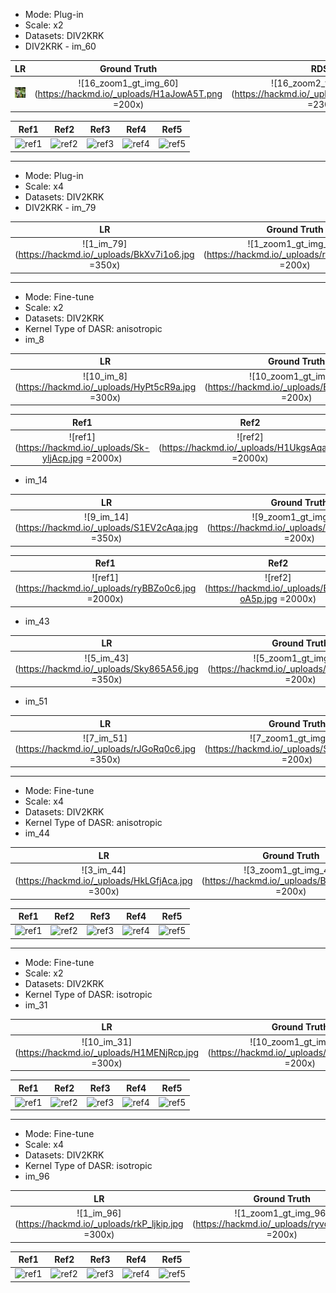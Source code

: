 - Mode: Plug-in
- Scale: x2
- Datasets: DIV2KRK
- DIV2KRK - im_60

| LR | Ground Truth | RDSR | DualSR | Bicubic |
| :----: | :----: | :----: | :----: | :----: |
| ![](images/plugin_x2/im_60/16_im_60.jpg?raw=true) |![16_zoom1_gt_img_60](https://hackmd.io/_uploads/H1aJowA5T.png =200x) | ![16_zoom2_tar_img_60](https://hackmd.io/_uploads/SkakoPAca.png  =230x) | ![16_zoom3_com_img_60](https://hackmd.io/_uploads/HkTyiDCq6.png  =230x) | ![16_zoom4_bq_img_60](https://hackmd.io/_uploads/S16kjD05a.png =200x)|

| Ref1 | Ref2 | Ref3 | Ref4 | Ref5 |
| :----: | :----: | :----: | :----: | :----: |
|![ref1](https://hackmd.io/_uploads/rkEoWjys6.jpg)|![ref2](https://hackmd.io/_uploads/ryNoboyip.jpg)|![ref3](https://hackmd.io/_uploads/B14jbjJip.jpg)|![ref4](https://hackmd.io/_uploads/HyVsZsJs6.jpg)|![ref5](https://hackmd.io/_uploads/rkVsbj1s6.jpg)|

------------------------------------

- Mode: Plug-in
- Scale: x4
- Datasets: DIV2KRK
- DIV2KRK - im_79

| LR | Ground Truth | RDSR | DualSR | Bicubic |
| :----: | :----: | :----: | :----: | :----: |
|![1_im_79](https://hackmd.io/_uploads/BkXv7i1o6.jpg =350x)|![1_zoom1_gt_img_79](https://hackmd.io/_uploads/rkWuXs1i6.png =200x)|![1_zoom2_tar_img_79](https://hackmd.io/_uploads/Hy-uXj1sT.png =230x)|![1_zoom3_com_img_79](https://hackmd.io/_uploads/HkWdXoki6.png =230x)|![1_zoom5_lr_img_79](https://hackmd.io/_uploads/BJxbdmoys6.png =200x)|


------------------------------------

- Mode: Fine-tune 
- Scale: x2
- Datasets: DIV2KRK
- Kernel Type of DASR: anisotropic 
- im_8

| LR | Ground Truth | RDSR | DASR | Bicubic |
| :----: | :----: | :----: | :----: | :----: |
|![10_im_8](https://hackmd.io/_uploads/HyPt5cR9a.jpg =300x)|![10_zoom1_gt_img_8](https://hackmd.io/_uploads/BJPt9cC9p.png =200x)|![10_zoom2_tar_img_8](https://hackmd.io/_uploads/HJDKq5RcT.png =230x)|![10_zoom3_com_img_8](https://hackmd.io/_uploads/BkPY5cR9T.png =230x)|![10_zoom5_lr_img_8](https://hackmd.io/_uploads/SJPKqcCc6.png =200x)|

| Ref1 | Ref2 | Ref3 | Ref4 | Ref5 |
| :----: | :----: | :----: | :----: | :----: |
| ![ref1](https://hackmd.io/_uploads/Sk-yljAcp.jpg =2000x)| ![ref2](https://hackmd.io/_uploads/H1UkgsAqa.jpg =2000x)| ![ref3](https://hackmd.io/_uploads/Hk2JgiR9a.jpg =2000x)| ![ref4](https://hackmd.io/_uploads/SyqlxiRqa.jpg =2000x)| ![ref5](https://hackmd.io/_uploads/S1r-ej09p.jpg) |

- im_14

| LR | Ground Truth | RDSR | DASR | Bicubic |
| :----: | :----: | :----: | :----: | :----: |
|![9_im_14](https://hackmd.io/_uploads/S1EV2cAqa.jpg =350x)|![9_zoom1_gt_img_14](https://hackmd.io/_uploads/HJEEhqRcT.png =200x)|![9_zoom2_tar_img_14](https://hackmd.io/_uploads/S1NVnqA9T.png =230x)|![9_zoom3_com_img_14](https://hackmd.io/_uploads/S14N29Rc6.png =230x)|![9_zoom5_lr_img_14](https://hackmd.io/_uploads/S1NEhqCcT.png =200x)|

| Ref1 | Ref2 | Ref3 | Ref4 | Ref5 |
| :----: | :----: | :----: | :----: | :----: |
| ![ref1](https://hackmd.io/_uploads/ryBBZo0c6.jpg =2000x)| ![ref2](https://hackmd.io/_uploads/ByHB-oA5p.jpg =2000x)| ![ref3](https://hackmd.io/_uploads/ByHH-sC96.jpg =2000x)| ![ref4](https://hackmd.io/_uploads/rySHbi09a.jpg =2000x)| ![ref5](https://hackmd.io/_uploads/BJrHZiRqa.jpg) |



- im_43

| LR | Ground Truth | RDSR | DASR | Bicubic |
| :----: | :----: | :----: | :----: | :----: |
|![5_im_43](https://hackmd.io/_uploads/Sky865A56.jpg =350x)|![5_zoom1_gt_img_43](https://hackmd.io/_uploads/BJJ8TqC9T.png =200x) |![5_zoom2_tar_img_43](https://hackmd.io/_uploads/HkJ8p50qa.png =230x) |![5_zoom3_com_img_43](https://hackmd.io/_uploads/SJk8Tc0qp.png =230x) |![5_zoom5_lr_img_43](https://hackmd.io/_uploads/BJv5aqAc6.png =200x) |

- im_51

| LR | Ground Truth | RDSR | DASR | Bicubic |
| :----: | :----: | :----: | :----: | :----: |
|![7_im_51](https://hackmd.io/_uploads/rJGoRq0c6.jpg =350x)|![7_zoom1_gt_img_51](https://hackmd.io/_uploads/SkMiA9Cca.png =200x)|![7_zoom2_tar_img_51](https://hackmd.io/_uploads/SkzoA5C5a.png =230x)|![7_zoom3_com_img_51](https://hackmd.io/_uploads/rkMo0c0qT.png =230x)|![7_zoom5_lr_img_51](https://hackmd.io/_uploads/ryezsA5A96.png =200x)|

----------------------------------------------------

- Mode: Fine-tune 
- Scale: x4
- Datasets: DIV2KRK
- Kernel Type of DASR: anisotropic 
- im_44

| LR | Ground Truth | RDSR | DASR | Bicubic |
| :----: | :----: | :----: | :----: | :----: |
| ![3_im_44](https://hackmd.io/_uploads/HkLGfjAca.jpg =300x)| ![3_zoom1_gt_img_44](https://hackmd.io/_uploads/B1UfziC9a.jpg =200x)| ![3_zoom2_tar_img_44](https://hackmd.io/_uploads/BkIfGsR9a.jpg =200x)| ![3_zoom3_com_img_44](https://hackmd.io/_uploads/ByIMfsCc6.jpg =200x)| ![3_zoom5_lr_img_44](https://hackmd.io/_uploads/SJLGGoC96.jpg =200x)

| Ref1 | Ref2 | Ref3 | Ref4 | Ref5 |
| :----: | :----: | :----: | :----: | :----: |
|![ref1](https://hackmd.io/_uploads/r1OW7s09a.jpg) |![ref2](https://hackmd.io/_uploads/r1PZmoCqT.jpg)|![ref3](https://hackmd.io/_uploads/H1OZXiCcp.jpg)|![ref4](https://hackmd.io/_uploads/BJDbXsCqa.jpg)|![ref5](https://hackmd.io/_uploads/SkdW7sR9a.jpg)|

----------------------------------------------------

- Mode: Fine-tune 
- Scale: x2
- Datasets: DIV2KRK
- Kernel Type of DASR: isotropic 
- im_31

| LR | Ground Truth | RDSR | DASR | Bicubic |
| :----: | :----: | :----: | :----: | :----: |
|![10_im_31](https://hackmd.io/_uploads/H1MENjRcp.jpg =300x)|![10_zoom1_gt_img_31](https://hackmd.io/_uploads/SkzVEs096.png =200x)|![10_zoom2_tar_img_31](https://hackmd.io/_uploads/BkfN4i09a.png =220x)|![10_zoom3_com_img_31](https://hackmd.io/_uploads/rkGENjAcT.png =220x)|![10_zoom5_lr_img_31](https://hackmd.io/_uploads/rkfVVjAc6.png =200x)|

| Ref1 | Ref2 | Ref3 | Ref4 | Ref5 |
| :----: | :----: | :----: | :----: | :----: |
|![ref1](https://hackmd.io/_uploads/B10HVsRc6.jpg)|![ref2](https://hackmd.io/_uploads/SJRSEo0qT.jpg)|![ref3](https://hackmd.io/_uploads/B10r4oC9p.jpg)|![ref4](https://hackmd.io/_uploads/ByCrVsR5T.jpg)|![ref5](https://hackmd.io/_uploads/SyCBNiA5p.jpg)|


----------------------------------------------------

- Mode: Fine-tune 
- Scale: x4
- Datasets: DIV2KRK
- Kernel Type of DASR: isotropic 
- im_96


| LR | Ground Truth | RDSR | DASR | Bicubic |
| :----: | :----: | :----: | :----: | :----: |
|![1_im_96](https://hackmd.io/_uploads/rkP_ljkip.jpg =300x)|![1_zoom1_gt_img_96](https://hackmd.io/_uploads/ryvdxsJsa.png =200x)|![1_zoom2_tar_img_96](https://hackmd.io/_uploads/Bkwuxskj6.png =220x)|![1_zoom3_com_img_96](https://hackmd.io/_uploads/rkPOxsyiT.png =220x) |![1_zoom5_lr_img_96](https://hackmd.io/_uploads/Hkvuxskop.png =200x)|

| Ref1 | Ref2 | Ref3 | Ref4 | Ref5 |
| :----: | :----: | :----: | :----: | :----: |
|![ref1](https://hackmd.io/_uploads/rJ9zWjks6.jpg)|![ref2](https://hackmd.io/_uploads/BkqMZoksa.jpg)|![ref3](https://hackmd.io/_uploads/By9f-o1jT.jpg)|![ref4](https://hackmd.io/_uploads/H1qzZoJi6.jpg)|![ref5](https://hackmd.io/_uploads/r1qf-oysa.jpg)|


